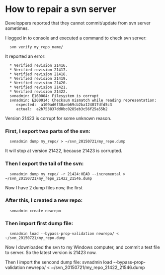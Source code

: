 How to repair a svn server
====

Developpers reported that they cannot commit/update from svn server sometimes.

I logged in to console and executed a command to check svn server:

      svn verify my_repo_name/ 

It reported an error:

      * Verified revision 21416.
      * Verified revision 21417.
      * Verified revision 21418.
      * Verified revision 21419.
      * Verified revision 21420.
      * Verified revision 21421.
      * Verified revision 21422.
      svnadmin: E160004: Filesystem is corrupt
      svnadmin: E200014: Checksum mismatch while reading representation:
         expected:  a109ad6f30aeb69cb2ba124017dfd5c3
         actual:  a2b753837dd0bc0285eb3c56f25a55b2

Version 21423 is corrupt for some unknown reason.

### First, I export two parts of the svn:
      svnadmin dump my_repo/ > ~/svn_20150721/my_repo.dump
It will stop at version 21422, because 21423 is corrupted.

### Then I export the tail of the svn:
      svnadmin dump my_repo/ -r 21424:HEAD --incremental > ~/svn_20150721/my_repo_21422_21546.dump

Now I have 2 dump files now, the first 
### After this, I created a new repo:
      svnadmin create newrepo

### Then import first dump file:
      svnadmin load --bypass-prop-validation newrepo/ < ~/svn_20150721/my_repo.dump 

Now I downloaded the svn to my Windows computer, and commit a test file to server.
So the latest version is 21423 now.

Then I import the sencond dump file:
      svnadmin load --bypass-prop-validation newrepo/ < ~/svn_20150721/my_repo_21422_21546.dump 
